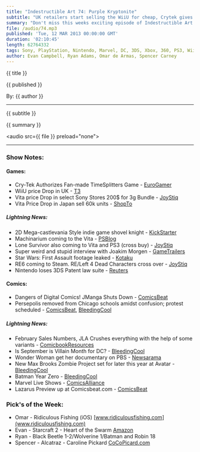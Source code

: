 ```yaml
---
title: "Indestructible Art 74: Purple Kryptonite"
subtitle: "UK retailers start selling the WiiU for cheap, Crytek gives the go ahead on a fan made Time Splitters project, JManga shuts down, and Persepolis is removed from Chicago Schools."
summary: "Don't miss this weeks exciting episode of Indestructible Art. The crew discuss the dangers of digital distribution in the wake of JManga's closure. UK retailers start selling the WiiU for cheap and reduced priced Vita's might be clearing the way for new hardware. Cry-tek gives the go ahead on a fan made Time Splitters project and Persepolis is removed from Chicago schools. The crew tries to figure out exactly what Veronica Mars is all about, Nintendo loses a lawsuit, and it all gets wrapped up with a conversation about the controversies of the DC cross over, Identity Crisis. TRIGGER WARNING at 01:57:00"
file: /audio/74.mp3
published: 'Tue, 12 MAR 2013 00:00:00 GMT'
duration: '02:10:45'
length: 62764332
tags: Sony, PlayStation, Nintendo, Marvel, DC, 3DS, Xbox, 360, PS3, Wii, WiiU, PS4, PSN, XBLA, 3DS, Vita, Video Games, Comics, Games, Indestructible Art, SimCity, Castlevania, Mirror of Fate, Wolverine, Infinite Comics, Anita Sarkeesian, Age of Ultron
author: Evan Campbell, Ryan Adams, Omar de Armas, Spencer Carney
---
```


<p class='postTitle'>{{ title }}</p>
<p class='postPublished'>{{ published }}</p>
<p class='postAuthor'>By: {{ author }}</p>
<hr>
{{ subtitle }}  
  
{{ summary }}  

<audio src={{ file }} preload="none"></audio>

- - -

### Show Notes:  ###
#### Games: ####
* Cry-Tek Authorizes Fan-made TimeSplitters Game - [EuroGamer](http://www.eurogamer.net/articles/2013-03-15-crytek-authorised-timesplitters-rewind-in-development-for-pc)
* WiiU price Drop in UK - [T3](http://www.t3.com/news/wii-u-unofficial-price-drop)
* Vita price Drop in select Sony Stores  200$ for 3g Bundle - [JoyStiq](http://www.joystiq.com/2013/03/11/select-sony-stores-selling-ps-vita-3g-for-200/)
* Vita Price Drop in Japan sell 60k units - [ShopTo](http://www.shopto.net/news/42125/Japanese-Charts-Feb-25--)
  
##### Lightning News: #####
* 2D Mega-castlevania Style indie game shovel knight - [KickStarter](http://www.kickstarter.com/projects/yachtclubgames/shovel-knight)
* Machinarium coming to the Vita - [PSBlog](http://blog.us.playstation.com/2013/03/15/acclaimed-indie-adventure-machinarium-coming-to-ps-vita-march-26th/)
* Lone Survivor also coming to Vita and PS3 (cross buy) - [JoyStiq](http://www.joystiq.com/2013/03/13/lone-survivor-finds-friends-on-ps3-and-vita-this-summer/)
* Super weird and stupid interview with Joakim Morgen - [GameTrailers](http://www.gametrailers.com/full-episodes/n6iadz/gt-tv-real-march-madness)
* Star Wars: First Assault footage leaked - [Kotaku](http://kotaku.com/5990366/leaked-footage-of-star-wars-newest-take-on-battlefield-and-call-of-duty)
* RE6 coming to Steam. RE/Left 4 Dead Characters cross over - [JoyStiq](http://www.joystiq.com/2013/03/15/resident-evil-6-and-left-4-dead-2-cross-over-at-0-additional-cos/)
* Nintendo loses 3DS Patent law suite - [Reuters](http://www.reuters.com/article/2013/03/13/us-nintendo-patent-infringement-idUSBRE92C1DA20130313)
  
#### Comics: ####
* Dangers of Digital Comics! JManga Shuts Down - [ComicsBeat](http://comicsbeat.com/jmanga-shuts-down-taking-all-the-manga-you-bought-with-it/)
* Persepolis removed from Chicago schools amidst confusion; protest scheduled - [ComicsBeat](http://comicsbeat.com/persepolis-removed-from-chicago-schools-amidst-confusion-protest-scheduled/), [BleedingCool](http://www.bleedingcool.com/2013/03/15/persepolis-protest-to-be-held-this-afternoon-at-3-30pm/)
  
##### Lightning News: #####
* February Sales Numbers, JLA Crushes everything with the help of some variants - [ComicbookResources](http://www.comicbookresources.com/?page=article&id=44230)
* Is September is Villain Month for DC? - [BleedingCool](http://www.bleedingcool.com/2013/03/14/is-it-a-villain-1-for-every-dc-comic-this-september/)
* Wonder Woman get her documentary on PBS - [Newsarama](http://www.newsarama.com/tv/wonder-woman-documentary.html)
* New Max Brooks Zombie Project set for later this year at Avatar - [BleedingCool](http://www.bleedingcool.com/2013/03/14/avatar-to-publish-max-brooks-extinction-parade-in-june/)
* Batman Year Zero - [BleedingCool](http://www.bleedingcool.com/2013/03/11/dc-confirms-a-return-to-year-zero-for-batman-doesnt-mention-the-riddler-yet/)
* Marvel Live Shows - [ComicsAlliance](http://www.comicsalliance.com/2013/03/13/marvel-teams-with-feld-entertainment-inc-for-a-live-show/)
* Lazarus Preview up at Comicsbeat.com - [ComicsBeat](http://comicsbeat.com/lazarus-preview-ruckalark-at-image/)
  
### Pick's of the Week: ###
* Omar - Ridiculous Fishing (iOS) [www.ridiculousfishing.com](www.ridiculousfishing.com)
* Evan - Starcraft 2 - Heart of the Swarm [Amazon](http://www.amazon.com/gp/product/B002I0KP4G/ref=as_li_ss_tl?ie=UTF8&camp=1789&creative=390957&creativeASIN=B002I0KP4G&linkCode=as2&tag=indestart-20)
* Ryan - Black Beetle 1-2/Wolverine 1/Batman and Robin 18
* Spencer - Alcatraz - Caroline Pickard [CoCoPicard.com](http://www.cocopicard.com/comics/fortuna-no-3-alcatraz-the-ghost-bosom)